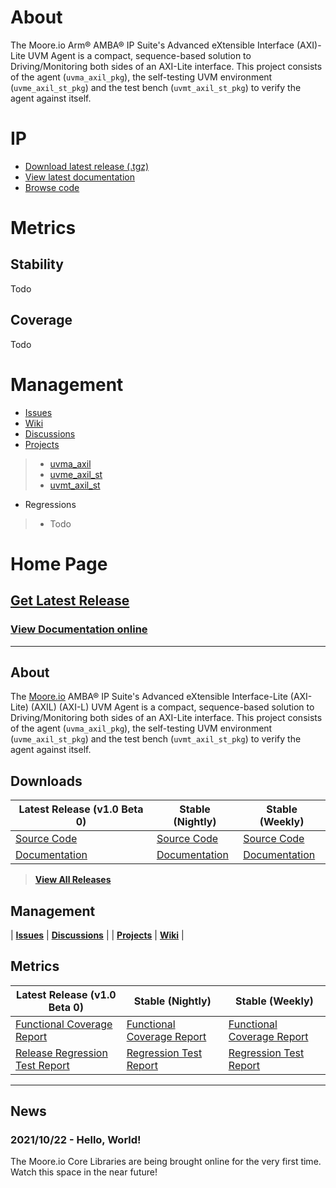 # About
The Moore.io Arm® AMBA® IP Suite's Advanced eXtensible Interface (AXI)-Lite UVM Agent is a compact, sequence-based solution to Driving/Monitoring both sides of an AXI-Lite interface.  This project consists of the agent (`uvma_axil_pkg`), the self-testing UVM environment (`uvme_axil_st_pkg`) and the test bench (`uvmt_axil_st_pkg`) to verify the agent against itself.

# IP
* [Download latest release (.tgz)](Todo)
* [View latest documentation](Todo)
* [Browse code](https://github.com/Datum-Technology-Corporation/uvma_axil/tree/main/dv/uvma_axil)

# Metrics
## Stability
Todo

## Coverage
Todo

# Management
* [Issues](https://github.com/Datum-Technology-Corporation/uvma_axil/issues)
* [Wiki](https://github.com/Datum-Technology-Corporation/uvma_axil/wiki)
* [Discussions](https://github.com/Datum-Technology-Corporation/uvma_axil/discussions)
* [Projects](https://github.com/Datum-Technology-Corporation/uvma_axil/projects)
> * [uvma_axil](https://github.com/Datum-Technology-Corporation/uvma_axil/projects/1)
> * [uvme_axil_st](https://github.com/Datum-Technology-Corporation/uvma_axil/projects/2)
> * [uvmt_axil_st](https://github.com/Datum-Technology-Corporation/uvma_axil/projects/3)
* Regressions
> * Todo


# Home Page

## [Get Latest Release](TODO)
### [View Documentation online](TODO)

----------------

## About
The [Moore.io](https://www.mooreio.com) AMBA® IP Suite's Advanced eXtensible Interface-Lite (AXI-Lite) (AXIL) (AXI-L) UVM Agent is a compact, sequence-based solution to Driving/Monitoring both sides of an AXI-Lite interface.  This project consists of the agent (`uvma_axil_pkg`), the self-testing UVM environment (`uvme_axil_st_pkg`) and the test bench (`uvmt_axil_st_pkg`) to verify the agent against itself.

## Downloads

| Latest Release (v1.0 Beta 0) | Stable (Nightly) | Stable (Weekly) |
| --------------------- | ---------------- | --------------- |
| [Source Code](TODO) | [Source Code](TODO) | [Source Code](TODO) |
| [Documentation](TODO) | [Documentation](TODO) | [Documentation](TODO) |

> **[View All Releases](TODO)**


## Management

| **[Issues](https://github.com/Datum-Technology-Corporation/uvma_axil/issues)** | **[Discussions](https://github.com/Datum-Technology-Corporation/uvma_axil/discussions)** |
| **[Projects](https://github.com/Datum-Technology-Corporation/uvma_axil/projects)** | **[Wiki](https://github.com/Datum-Technology-Corporation/uvma_axil/wiki)** |


## Metrics

| Latest Release (v1.0 Beta 0) | Stable (Nightly) | Stable (Weekly) |
| --------------------- | ---------------- | --------------- |
| [Functional Coverage Report](TODO) | [Functional Coverage Report](TODO) | [Functional Coverage Report](TODO) |
| [Release Regression Test Report](TODO) | [Regression Test Report](TODO) | [Regression Test Report](TODO) |

----------------

## News
### 2021/10/22 - Hello, World!
The Moore.io Core Libraries are being brought online for the very first time. Watch this space in the near future!
